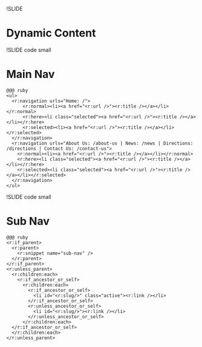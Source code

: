 !SLIDE
# Dynamic Content #

!SLIDE code small
# Main Nav #

    @@@ ruby
    <ul>
      <r:navigation urls="Home: /">
          <r:normal><li><a href="<r:url />"><r:title /></a></li></r:normal>
          <r:here><li class="selected"><a href="<r:url />"><r:title /></a></li></r:here>
          <r:selected><li><a href="<r:url />"><r:title /></a></li></r:selected>
      </r:navigation>
      <r:navigation urls="About Us: /about-us | News: /news | Directions: /directions | Contact Us: /contact-us">
        <r:normal><li><a href="<r:url />"><r:title /></a></li></r:normal>
        <r:here><li class="selected"><a href="<r:url />"><r:title /></a></li></r:here>
        <r:selected><li class="selected"><a href="<r:url />"><r:title /></a></li></r:selected>
      </r:navigation>
    </ul>

!SLIDE code small
# Sub Nav #

    @@@ ruby
    <r:if_parent>
      <r:parent>
        <r:snippet name="sub-nav" />
      </r:parent>
    </r:if_parent>
    <r:unless_parent>
      <r:children:each>
        <r:if_ancestor_or_self>
          <r:children:each>
            <r:if_ancestor_or_self>
              <li id="<r:slug/>" class="active"><r:link /></li>
            </r:if_ancestor_or_self>
            <r:unless_ancestor_or_self>
              <li id="<r:slug/>"><r:link /></li>
            </r:unless_ancestor_or_self>
          </r:children:each>
      </r:if_ancestor_or_self>
      </r:children:each>
    </r:unless_parent>